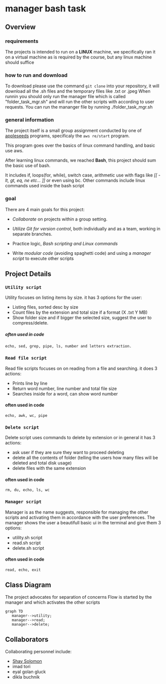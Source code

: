 # manager bash task

## Overview

### requirements
The projects is intended to run on a **LINUX** machine, we specifically ran it on a virtual machine as is required by the course, but any linux machine should suffice

### how to run and download
To download please use the command `git clone` into your repository, it will download all the .sh files and the temporary files like .txt or .jpeg
When runnin you should only run the manager file which is called "folder\_task\_mgr.sh" and will run the other scripts with according to user requests.
You can run the mananger file by running ./folder\_task\_mgr.sh
### general information
The project itself is a small group assignment conducted by one of [appleseeds](https://appleseeds.org.il/) programs, specificaly the `aws re/start` program.

This program goes over the basics of linux command handling, and basic use aws.

After learning linux commands, we reached **Bash**, this project should sum the basic use of bash.

It includes if, loops(for, while), switch case, arithmetic use with flags like *[[ -lt, gt, eq, ne etc... ]]*
or even using bc.
Other commands include linux commands used inside the bash script

### goal
There are 4 main goals for this project:
- *Collaborate* on projects within a group setting.

- *Utilize Git for version control*, both individually and as a team, working in separate branches.

- Practice logic, *Bash scripting and Linux commands*

- Write *modular code* (avoiding spaghetti code) and using a *manager script* to execute other scripts

## Project Details

### `Utility script` 
Utility focuses on listing items by size.
it has 3 options for the user:
- Listing files, sorted desc by size
- Count files by the extension and total size if a format (X .txt Y MB)
- Show folder size and if bigger the selected size, suggest the user to compress/delete.

#####  often used in code
	echo, sed, grep, pipe, ls, number and letters extraction.

### `Read file script`
Read file scripts focuses on on reading from a file and searching. 
it does 3 actions:
- Prints line by line
- Return word number, line number and total file size
- Searches inside for a word, can show word number

#### often used in code
	echo, awk, wc, pipe

### `Delete script`
Delete script uses commands to delete by extension or in general
it has 3 actions:
- ask user if they are sure they want to proceed deleting
- delete all the contents of folder (telling the users how many files will be deleted and total disk usage)
- delete files with the same extension

#### often used in code
	rm, du, echo, ls, wc
### `Manager script`
Manager is as the name suggests, responsible for managing the other scripts and activating them in accordance with the user preferences.
The manager shows the user a beautifull basic ui in the terminal and give them 3 options:
- utility.sh script
- read.sh script
- delete.sh script
#### often used in code
	read, echo, exit
## Class Diagram
The project advocates for separation of concerns
Flow is started by the manager and which activates the other scripts
```mermaid
graph TD
   manager-->utility;
   manager-->read;
   manager-->delete;	
```

## Collaborators

Collaborating personnel include:

- [Shay Solomon](https://www.linkedin.com/in/shay-solomon/)
- imad tori
- eyal golan gluck
- dikla buchnik
